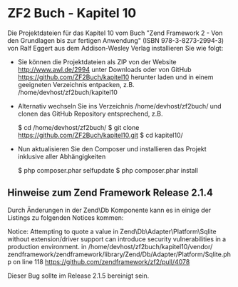 ZF2 Buch - Kapitel 10
=====================

Die Projektdateien für das Kapitel 10 vom Buch "Zend Framework 2 - Von den 
Grundlagen bis zur fertigen Anwendung" (ISBN 978-3-8273-2994-3) von Ralf Eggert 
aus dem Addison-Wesley Verlag installieren Sie wie folgt:

* Sie können die Projektdateien als ZIP von der Website http://www.awl.de/2994 
  unter Downloads oder von GitHub https://github.com/ZF2Buch/kapitel10 herunter
  laden und in einem geeigneten Verzeichnis entpacken, z.B.
  /home/devhost/zf2buch/kapitel10
  
* Alternativ wechseln Sie ins Verzeichnis /home/devhost/zf2buch/ und clonen das
  GitHub Repository entsprechend, z.B.

    $ cd /home/devhost/zf2buch/
    $ git clone https://github.com/ZF2Buch/kapitel10.git
    $ cd kapitel10/
  
* Nun aktualisieren Sie den Composer und installieren das Projekt inklusive
  aller Abhängigkeiten

    $ php composer.phar selfupdate
    $ php composer.phar install


  

Hinweise zum Zend Framework Release 2.1.4
-----------------------------------------

Durch Änderungen in der Zend\Db Komponente kann es in einige der Listings zu 
folgenden Notices kommen:

   Notice: Attempting to quote a value in Zend\Db\Adapter\Platform\Sqlite 
   without extension/driver support can introduce security vulnerabilities 
   in a production environment. in /home/devhost/zf2buch/kapitel10/vendor/
   zendframework/zendframework/library/Zend/Db/Adapter/Platform/Sqlite.php 
   on line 118
   https://github.com/zendframework/zf2/pull/4078
   
Dieser Bug sollte im Release 2.1.5 bereinigt sein.
